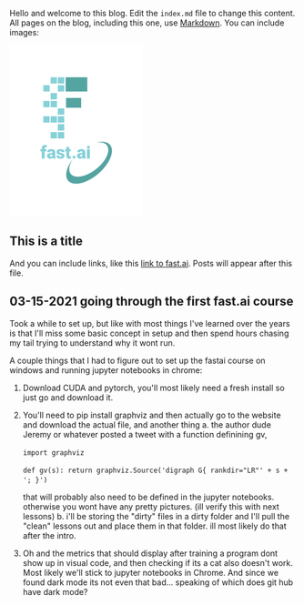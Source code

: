 Hello and welcome to this blog. Edit the `index.md` file to change this content. All pages on the blog, including this one, use [Markdown](https://guides.github.com/features/mastering-markdown/). You can include images:

![Image of fast.ai logo](images/logo.png)

## This is a title

And you can include links, like this [link to fast.ai](https://www.fast.ai). Posts will appear after this file. 


## 03-15-2021 going through the first fast.ai course

Took a while to set up, but like with most things I've learned over the years is that I'll miss some basic concept in setup and then spend hours chasing my tail trying
to understand why it wont run.

A couple things that I had to figure out to set up the fastai course on windows and running jupyter notebooks in chrome:

1. Download CUDA and pytorch, you'll most likely need a fresh install so just go and download it.
2. You'll need to pip install graphviz and then actually go to the website and download the actual file, and another thing
    a. the author dude Jeremy or whatever posted a tweet with a function definining gv,

    `import graphviz`
    
    `def gv(s): return graphviz.Source('digraph G{ rankdir="LR"' + s + '; }')`
    
    that will probably also need to be defined in the jupyter notebooks.
       otherwise you wont have any pretty pictures. (ill verify this with next lessons)
    b. i'll be storing the "dirty" files in a dirty folder and I'll pull the "clean" lessons out and place them in that folder. ill most likely do that after the intro.
3. Oh and the metrics that should display after training a program dont show up in visual code, and then checking if its a cat also doesn't work. Most likely we'll stick to 
   jupyter notebooks in Chrome. And since we found dark mode its not even that bad...
   speaking of which does git hub have dark mode?
